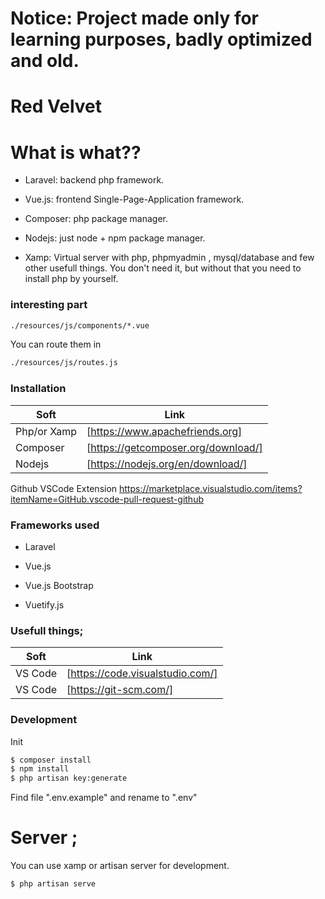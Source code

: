 # Notice: Project made only for learning purposes, badly optimized and old.


# Red Velvet




# What is what??



- Laravel: backend php framework.
- Vue.js: frontend Single-Page-Application framework. 
- Composer: php package manager.
- Nodejs: just node + npm package manager.

- Xamp: Virtual server with php, phpmyadmin , mysql/database and few other usefull things. You don't need it, but without that you need to install php by yourself.




### interesting part


```sh
./resources/js/components/*.vue
```

You can route them in 

```sh
./resources/js/routes.js
```

### Installation


| Soft | Link |
| ------ | ------ |
| Php/or Xamp | [https://www.apachefriends.org] |
| Composer | [https://getcomposer.org/download/] |
| Nodejs | [https://nodejs.org/en/download/] |



Github VSCode Extension
https://marketplace.visualstudio.com/items?itemName=GitHub.vscode-pull-request-github


### Frameworks used

- Laravel
- Vue.js

- Vue.js Bootstrap
- Vuetify.js



### Usefull things;


| Soft | Link |
| ------ | ------ |
| VS Code | [https://code.visualstudio.com/] |
| VS Code | [https://git-scm.com/] |



### Development

Init

```sh
$ composer install
$ npm install
$ php artisan key:generate
```
Find file ".env.example" and rename to ".env"

# Server ;

You can use xamp or artisan server for development.
```sh
$ php artisan serve
```
